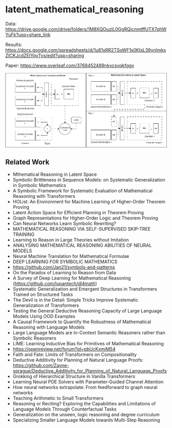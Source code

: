 # latent_mathematical_reasoning

Data: https://drive.google.com/drive/folders/1M8XQOuzIL0GgRQjcnmtffUTX7qhWYuFk?usp=share_link

Results: https://docs.google.com/spreadsheets/d/1u81xRR2TSoWF1s0KlsL39ynImksZICKJcdZEIYqyTys/edit?usp=sharing 

Paper: https://www.overleaf.com/3768452489nkvcsvqkfggv 

![Image description](latent_math_reasoning.png)

## Related Work
- Mthematical Reasoning in Latent Space
- Symbolic Brittleness in Sequence Models: on Systematic Generalization in Symbolic Mathematics
- A Symbolic Framework for Systematic Evaluation of Mathematical Reasoning with Transformers
- HOList: An Environment for Machine Learning of Higher-Order Theorem Proving
- Latent Action Space for Efficient Planning in Theorem Proving
- Graph Representations for Higher-Order Logic and Theorem Proving
- Can Neural Networks Learn Symbolic Rewriting?
- MATHEMATICAL REASONING VIA SELF-SUPERVISED SKIP-TREE TRAINING
- Learning to Reason in Large Theories without Imitation
- ANALYSING MATHEMATICAL REASONING ABILITIES OF NEURAL MODELS
- Neural Machine Translation for Mathematical Formulae
- DEEP LEARNING FOR SYMBOLIC MATHEMATICS
- https://github.com/Jan21/symbols-and-patterns
- On the Paradox of Learning to Reason from Data
- A Survey of Deep Learning for Mathematical Reasoning (https://github.com/lupantech/dl4math)
- Systematic Generalization and Emergent Structures in Transformers Trained on Structured Tasks
- The Devil is in the Detail: Simple Tricks Improve Systematic Generalization of Transformers
- Testing the General Deductive Reasoning Capacity of Large Language Models Using OOD Examples
- A Causal Framework to Quantify the Robustness of Mathematical Reasoning with Language Models
- Large Language Models are In-Context Semantic Reasoners rather than Symbolic Reasoners
- LIME: Learning Inductive Bias for Primitives of Mathematical Reasoning
- https://openreview.net/forum?id=pbUcKxmiM54
- Faith and Fate: Limits of Transformers on Compositionality
- Deductive Additivity for Planning of Natural Language Proofs: https://github.com/Zayne-sprague/Deductive_Additivity_for_Planning_of_Natural_Language_Proofs
- Grokking of Hierarchical Structure in Vanilla Transformers
- Learning Neural PDE Solvers with Parameter-Guided Channel Attention
- How neural networks extrapolate: From feedforward to graph neural networks
- Teaching Arithmetic to Small Transformers
- Reasoning or Reciting? Exploring the Capabilities and Limitations of Language Models Through Counterfactual Tasks
- Generalization on the unseen, logic reasoning and degree curriculum
- Specializing Smaller Language Models towards Multi-Step Reasoning 
